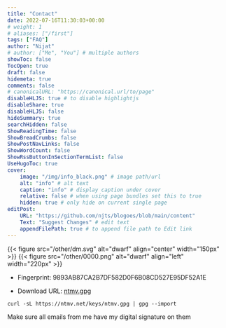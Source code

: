 ```yaml
---
title: "Contact"
date: 2022-07-16T11:30:03+00:00
# weight: 1
# aliases: ["/first"]
tags: ["FAQ"]
author: "Nijat"
# author: ["Me", "You"] # multiple authors
showToc: false
TocOpen: true
draft: false
hidemeta: true
comments: false
# canonicalURL: "https://canonical.url/to/page"
disableHLJS: true # to disable highlightjs
disableShare: true
disableHLJS: false
hideSummary: true
searchHidden: false
ShowReadingTime: false
ShowBreadCrumbs: false
ShowPostNavLinks: false
ShowWordCount: false
ShowRssButtonInSectionTermList: false
UseHugoToc: true
cover:
    image: "/img/info_black.png" # image path/url
    alt: "info" # alt text
    caption: "info" # display caption under cover
    relative: false # when using page bundles set this to true
    hidden: true # only hide on current single page
editPost:
    URL: "https://github.com/njts/blogoes/blob/main/content"
    Text: "Suggest Changes" # edit text
    appendFilePath: true # to append file path to Edit link
---
```


{{< figure src="/other/dm.svg" alt="dwarf" align="center" width="150px" >}}
{{< figure src="/other/0000.png" alt="dwarf" align="left" width="220px" >}}

- Fingerprint: 9893AB87CA2B7DF582D0F6B08CD527E95DF52A1E

- Download URL: [ntmv.gpg](/key/ntmv.gpg)

```
curl -sL https://ntmv.net/keys/ntmv.gpg | gpg --import
```

Make sure all emails from me have my digital signature on them